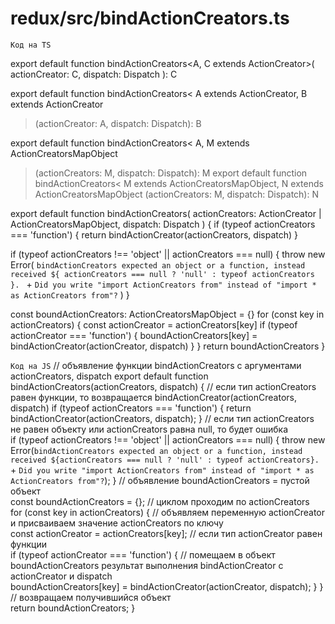 # redux/src/bindActionCreators.ts

`Код на TS`

export default function bindActionCreators<A, C extends ActionCreator<A>>(
  actionCreator: C,
  dispatch: Dispatch
): C

export default function bindActionCreators<
  A extends ActionCreator<any>,
  B extends ActionCreator<any>
>(actionCreator: A, dispatch: Dispatch): B

export default function bindActionCreators<
  A,
  M extends ActionCreatorsMapObject<A>
>(actionCreators: M, dispatch: Dispatch): M
export default function bindActionCreators<
  M extends ActionCreatorsMapObject<any>,
  N extends ActionCreatorsMapObject<any>
>(actionCreators: M, dispatch: Dispatch): N

export default function bindActionCreators(
  actionCreators: ActionCreator<any> | ActionCreatorsMapObject,
  dispatch: Dispatch
) {
  if (typeof actionCreators === 'function') {
    return bindActionCreator(actionCreators, dispatch)
  }

  if (typeof actionCreators !== 'object' || actionCreators === null) {
    throw new Error(
      `bindActionCreators expected an object or a function, instead received ${
        actionCreators === null ? 'null' : typeof actionCreators
      }. ` +
        `Did you write "import ActionCreators from" instead of "import * as ActionCreators from"?`
    )
  }

  const boundActionCreators: ActionCreatorsMapObject = {}
  for (const key in actionCreators) {
    const actionCreator = actionCreators[key]
    if (typeof actionCreator === 'function') {
      boundActionCreators[key] = bindActionCreator(actionCreator, dispatch)
    }
  }
  return boundActionCreators
}

`Код на JS`
// объявление функции bindActionCreators с аргументами actionCreators, dispatch
export default function bindActionCreators(actionCreators, dispatch) { 
// если тип actionCreators равен функции, то возвращается bindActionCreator(actionCreators, dispatch)
    if (typeof actionCreators === 'function') {
        return bindActionCreator(actionCreators, dispatch);
    }
// если тип actionCreators не равен объекту или actionCreators равна null, то будет ошибка    
    if (typeof actionCreators !== 'object' || actionCreators === null) {
        throw new Error(`bindActionCreators expected an object or a function, instead received ${actionCreators === null ? 'null' : typeof actionCreators}. ` +
            `Did you write "import ActionCreators from" instead of "import * as ActionCreators from"?`);
    }
// объявление boundActionCreators = пустой объект  
    const boundActionCreators = {};
// циклом проходим по actionCreators     
    for (const key in actionCreators) {
// объявляем переменную actionCreator и присваиваем значение actionCreators по ключу    
        const actionCreator = actionCreators[key];
// если тип actionCreator равен функции        
        if (typeof actionCreator === 'function') {
// помещаем в объект boundActionCreators результат выполнения bindActionCreator с actionCreator и  dispatch       
            boundActionCreators[key] = bindActionCreator(actionCreator, dispatch);
        }
    }
// возвращаем получившийся объект    
    return boundActionCreators;
}




